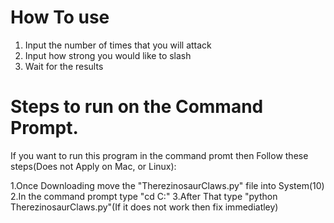 # How To use
1. Input the number of times that you will attack
2. Input how strong you would like to slash
3. Wait for the results

# Steps to run on the Command Prompt.
If you want to run this program in the command promt then Follow these steps(Does not Apply on Mac, or Linux):

1.Once Downloading move the "TherezinosaurClaws.py" file into System(10)
2.In the command prompt type "cd C:\"
3.After That type "python TherezinosaurClaws.py"(If it does not work then fix immediatley)
